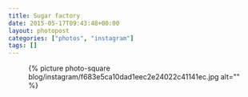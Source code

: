 ```yaml
---
title: Sugar factory
date: 2015-05-17T09:43:48+00:00
layout: photopost
categories: ["photos", "instagram"]
tags: []
---
```


<figure class="photo photo--square">
  {% picture photo-square blog/instagram/f683e5ca10dad1eec2e24022c41141ec.jpg alt="" %}
</figure>


